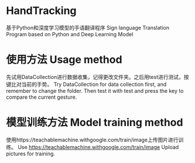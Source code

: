 # HandTracking
基于Python和深度学习模型的手语翻译程序
Sign language Translation Program based on Python and Deep Learning Model

# 使用方法 Usage method
先试用DataCollection进行数据收集，记得更改文件夹。之后用test进行测试，按键比对当前的手势。
Try DataCollection for data collection first, and remember to change the folder. Then test it with test and press the key to compare the current gesture.

# 模型训练方法 Model training method
使用https://teachablemachine.withgoogle.com/train/image上传图片进行训练。
Use https://teachablemachine.withgoogle.com/train/image Upload pictures for training.
